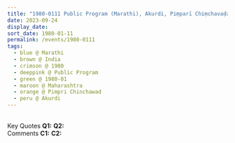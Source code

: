 ```yaml
---
title: "1980-0111 Public Program (Marathi), Akurdi, Piṃparī Chiṃchavaḍa (18 kms NNW of Pune), Maharashtra, India"
date: 2023-09-24
display_date: 
sort_date: 1980-01-11
permalink: /events/1980-0111
tags:
  - blue @ Marathi
  - brown @ India
  - crimson @ 1980
  - deeppink @ Public Program
  - green @ 1980-01
  - maroon @ Maharashtra
  - orange @ Pimpri Chinchawad
  - peru @ Akurdi
---
```


<br>

<wave-list>
  <list-title color="DarkSeaGreen" width="55">Key Quotes</list-title>
  <list-item color="BlanchedAlmond" width="280"><b>Q1:</b> <i></i></list-item>
  <list-item color="Lavender" width="280"><b>Q2:</b> <i></i></list-item>
</wave-list>

<br>

<wave-list>
  <list-title color="DarkSeaGreen" width="55">Comments</list-title>
  <list-item color="BlanchedAlmond" width="280"><b>C1:</b> <i></i></list-item>
  <list-item color="Lavender" width="280"><b>C2:</b> <i></i></list-item>
</wave-list>